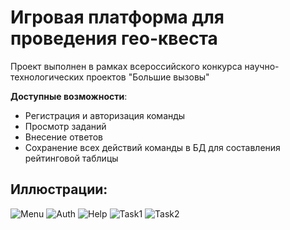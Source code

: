 # Игровая платформа для проведения гео-квеста 
Проект выполнен в рамках всероссийского конкурса научно-технологических проектов "Большие вызовы"

**Доступные возможности**:
* Регистрация и авторизация команды
* Просмотр заданий
* Внесение ответов
* Сохранение всех действий команды в БД для составления рейтинговой таблицы

## Иллюстрации:
![Menu](https://raw.githubusercontent.com/CatDevelop/GeoQuest/main/Resources/IMG/Demo1.png "GeoQuest")
![Auth](https://raw.githubusercontent.com/CatDevelop/GeoQuest/main/Resources/IMG/Demo2.png "GeoQuest")
![Help](https://raw.githubusercontent.com/CatDevelop/GeoQuest/main/Resources/IMG/Demo3.png "GeoQuest")
![Task1](https://raw.githubusercontent.com/CatDevelop/GeoQuest/main/Resources/IMG/Demo4.png "GeoQuest")
![Task2](https://raw.githubusercontent.com/CatDevelop/GeoQuest/main/Resources/IMG/Demo5.png "GeoQuest")

